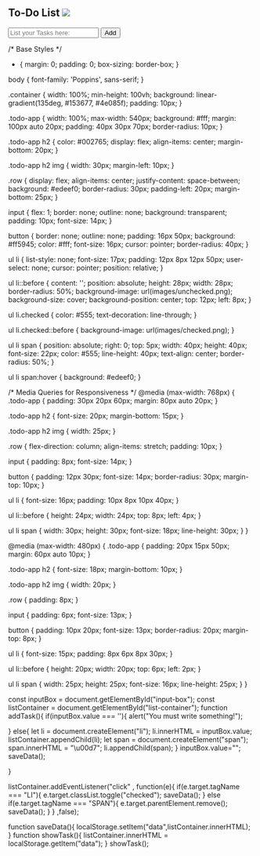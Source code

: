 <!DOCTYPE html>
<html lang="en">
<head>
  <meta charset="UTF-8">
  <meta name="viewport" content="width=device-width, initial-scale=1.0">
  <meta http-equiv="X-UA-Compatible" content="IE=edge">
  <link rel="stylesheet" href="style.css">

  <title>To do List</title>
</head>
<body>
  <div class = "container">
    <div class="todo-app">
      <h2>To-Do List <img src="images/icon.png"></h2>
      <div class="row">
        <input type="text" id="input-box" placeholder="List your Tasks here:">
        <button onclick="addTask()">Add</button>
      </div>
      <ul id="list-container">
        <!---<li class="checked">Task 1</li>
        <li>Task 2</li>
        <li>Task 3</li>---->
      </ul>
    </div>
  </div>
<script src="script.js">

</script>
</body>
</html>


/* Base Styles */
* {
  margin: 0;
  padding: 0;
  box-sizing: border-box;
}

body {
  font-family: 'Poppins', sans-serif;
}

.container {
  width: 100%;
  min-height: 100vh;
  background: linear-gradient(135deg, #153677, #4e085f);
  padding: 10px;
}

.todo-app {
  width: 100%;
  max-width: 540px;
  background: #fff;
  margin: 100px auto 20px;
  padding: 40px 30px 70px;
  border-radius: 10px;
}

.todo-app h2 {
  color: #002765;
  display: flex;
  align-items: center;
  margin-bottom: 20px;
}

.todo-app h2 img {
  width: 30px;
  margin-left: 10px;
}

.row {
  display: flex;
  align-items: center;
  justify-content: space-between;
  background: #edeef0;
  border-radius: 30px;
  padding-left: 20px;
  margin-bottom: 25px;
}

input {
  flex: 1;
  border: none;
  outline: none;
  background: transparent;
  padding: 10px;
  font-size: 14px;
}

button {
  border: none;
  outline: none;
  padding: 16px 50px;
  background: #ff5945;
  color: #fff;
  font-size: 16px;
  cursor: pointer;
  border-radius: 40px;
}

ul li {
  list-style: none;
  font-size: 17px;
  padding: 12px 8px 12px 50px;
  user-select: none;
  cursor: pointer;
  position: relative;
}

ul li::before {
  content: '';
  position: absolute;
  height: 28px;
  width: 28px;
  border-radius: 50%;
  background-image: url(images/unchecked.png);
  background-size: cover;
  background-position: center;
  top: 12px;
  left: 8px;
}

ul li.checked {
  color: #555;
  text-decoration: line-through;
}

ul li.checked::before {
  background-image: url(images/checked.png);
}

ul li span {
  position: absolute;
  right: 0;
  top: 5px;
  width: 40px;
  height: 40px;
  font-size: 22px;
  color: #555;
  line-height: 40px;
  text-align: center;
  border-radius: 50%;
}

ul li span:hover {
  background: #edeef0;
}

/* Media Queries for Responsiveness */
@media (max-width: 768px) {
  .todo-app {
    padding: 30px 20px 60px;
    margin: 80px auto 20px;
  }

  .todo-app h2 {
    font-size: 20px;
    margin-bottom: 15px;
  }

  .todo-app h2 img {
    width: 25px;
  }

  .row {
    flex-direction: column;
    align-items: stretch;
    padding: 10px;
  }

  input {
    padding: 8px;
    font-size: 14px;
  }

  button {
    padding: 12px 30px;
    font-size: 14px;
    border-radius: 30px;
    margin-top: 10px;
  }

  ul li {
    font-size: 16px;
    padding: 10px 8px 10px 40px;
  }

  ul li::before {
    height: 24px;
    width: 24px;
    top: 8px;
    left: 4px;
  }

  ul li span {
    width: 30px;
    height: 30px;
    font-size: 18px;
    line-height: 30px;
  }
}

@media (max-width: 480px) {
  .todo-app {
    padding: 20px 15px 50px;
    margin: 60px auto 10px;
  }

  .todo-app h2 {
    font-size: 18px;
    margin-bottom: 10px;
  }

  .todo-app h2 img {
    width: 20px;
  }

  .row {
    padding: 8px;
  }

  input {
    padding: 6px;
    font-size: 13px;
  }

  button {
    padding: 10px 20px;
    font-size: 13px;
    border-radius: 20px;
    margin-top: 8px;
  }

  ul li {
    font-size: 15px;
    padding: 8px 6px 8px 30px;
  }

  ul li::before {
    height: 20px;
    width: 20px;
    top: 6px;
    left: 2px;
  }

  ul li span {
    width: 25px;
    height: 25px;
    font-size: 16px;
    line-height: 25px;
  }
}

const inputBox = document.getElementById("input-box");
const listContainer = document.getElementById("list-container");
function addTask(){
  if(inputBox.value === ''){
    alert("You must write something!");

  }
  else{
    let li = document.createElement("li");
    li.innerHTML = inputBox.value;
    listContainer.appendChild(li);
    let span = document.createElement("span");
    span.innerHTML = "\u00d7";
    li.appendChild(span);
  }
  inputBox.value="";
  saveData();

}

listContainer.addEventListener("click" , function(e){
  if(e.target.tagName === "LI"){
    e.target.classList.toggle("checked");
    saveData();
  }
  else if(e.target.tagName === "SPAN"){
    e.target.parentElement.remove();
    saveData();
  }
} ,false);

function saveData(){
  localStorage.setItem("data",listContainer.innerHTML);
}
function showTask(){
  listContainer.innerHTML = localStorage.getItem("data");
}
showTask();

